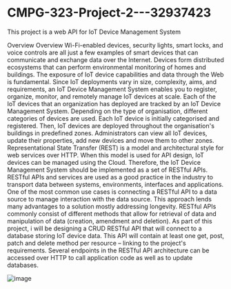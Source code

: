 # CMPG-323-Project-2---32937423
This project is a web API for IoT Device Management System

Overview
Overview Wi-Fi-enabled devices, security lights, smart locks, and voice controls are all just a few examples of smart devices that can communicate and exchange data over the Internet. Devices form distributed ecosystems that
can perform environmental monitoring of homes and buildings. The exposure of IoT device
capabilities and data through the Web is fundamental. Since IoT deployments vary in size, complexity, aims, and requirements, an IoT Device Management System enables you to register, organize, monitor, and remotely manage IoT devices at scale.
Each of the IoT devices that an organization has deployed are tracked by an IoT Device Management System. Depending on the type of organisation, different categories of devices are
used. Each IoT device is initially categorised and registered. Then, IoT devices are deployed
throughout the organisation's buildings in predefined zones. Administrators can view all IoT
devices, update their properties, add new devices and move them to other zones.
Representational State Transfer (REST) is a model and architectural style for web services over
HTTP. When this model is used for API design, IoT devices can be managed using the Cloud.
Therefore, the IoT Device Management System should be implemented as a set of RESTful APIs.
RESTful APIs and services are used as a good practice in the industry to transport data between
systems, environments, interfaces and applications. One of the most common use cases is
connecting a RESTful API to a data source to manage interaction with the data source. This
approach lends many advantages to a solution mostly addressing longevity. RESTful APIs
commonly consist of different methods that allow for retrieval of data and manipulation of data
(creation, amendment and deletion).
As part of this project, i will be designing a CRUD RESTful API that will connect to a database storing
IoT device data. This API will contain at least one get, post, patch and delete method per
resource – linking to the project's requirements. Several endpoints in the RESTful API architecture can be accessed over HTTP to call application code as well as to update databases.

![image](https://user-images.githubusercontent.com/92325994/187527068-a07e837a-eff7-4008-bc01-d4ded1447b42.png)
